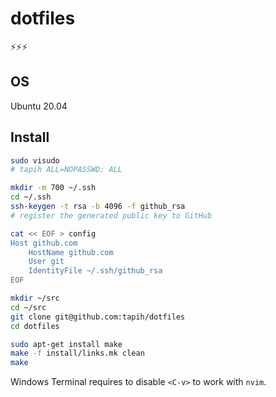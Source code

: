 # dotfiles

⚡⚡⚡

## OS

Ubuntu 20.04

## Install

```bash
sudo visudo
# tapih ALL=NOPASSWD: ALL

mkdir -m 700 ~/.ssh
cd ~/.ssh
ssh-keygen -t rsa -b 4096 -f github_rsa
# register the generated public key to GitHub

cat << EOF > config
Host github.com
    HostName github.com
    User git
    IdentityFile ~/.ssh/github_rsa
EOF

mkdir ~/src
cd ~/src
git clone git@github.com:tapih/dotfiles
cd dotfiles

sudo apt-get install make
make -f install/links.mk clean
make
```

Windows Terminal requires to disable `<C-v>` to work with `nvim`.
